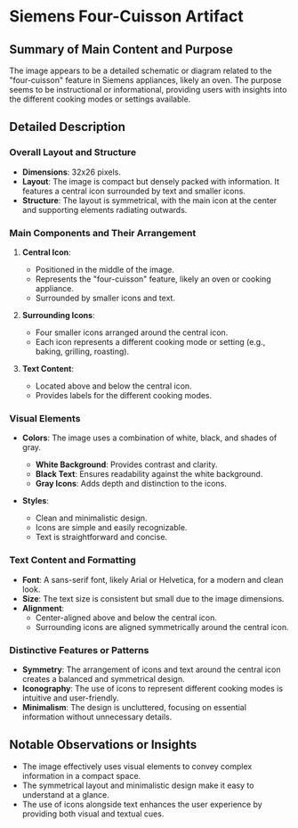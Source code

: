 # Siemens Four-Cuisson Artifact

## Summary of Main Content and Purpose
The image appears to be a detailed schematic or diagram related to the "four-cuisson" feature in Siemens appliances, likely an oven. The purpose seems to be instructional or informational, providing users with insights into the different cooking modes or settings available.

## Detailed Description

### Overall Layout and Structure
- **Dimensions**: 32x26 pixels.
- **Layout**: The image is compact but densely packed with information. It features a central icon surrounded by text and smaller icons.
- **Structure**: The layout is symmetrical, with the main icon at the center and supporting elements radiating outwards.

### Main Components and Their Arrangement
1. **Central Icon**:
   - Positioned in the middle of the image.
   - Represents the "four-cuisson" feature, likely an oven or cooking appliance.
   - Surrounded by smaller icons and text.

2. **Surrounding Icons**:
   - Four smaller icons arranged around the central icon.
   - Each icon represents a different cooking mode or setting (e.g., baking, grilling, roasting).

3. **Text Content**:
   - Located above and below the central icon.
   - Provides labels for the different cooking modes.

### Visual Elements
- **Colors**: The image uses a combination of white, black, and shades of gray.
  - **White Background**: Provides contrast and clarity.
  - **Black Text**: Ensures readability against the white background.
  - **Gray Icons**: Adds depth and distinction to the icons.

- **Styles**:
  - Clean and minimalistic design.
  - Icons are simple and easily recognizable.
  - Text is straightforward and concise.

### Text Content and Formatting
- **Font**: A sans-serif font, likely Arial or Helvetica, for a modern and clean look.
- **Size**: The text size is consistent but small due to the image dimensions.
- **Alignment**:
  - Center-aligned above and below the central icon.
  - Surrounding icons are aligned symmetrically around the central icon.

### Distinctive Features or Patterns
- **Symmetry**: The arrangement of icons and text around the central icon creates a balanced and symmetrical design.
- **Iconography**: The use of icons to represent different cooking modes is intuitive and user-friendly.
- **Minimalism**: The design is uncluttered, focusing on essential information without unnecessary details.

## Notable Observations or Insights
- The image effectively uses visual elements to convey complex information in a compact space.
- The symmetrical layout and minimalistic design make it easy to understand at a glance.
- The use of icons alongside text enhances the user experience by providing both visual and textual cues.